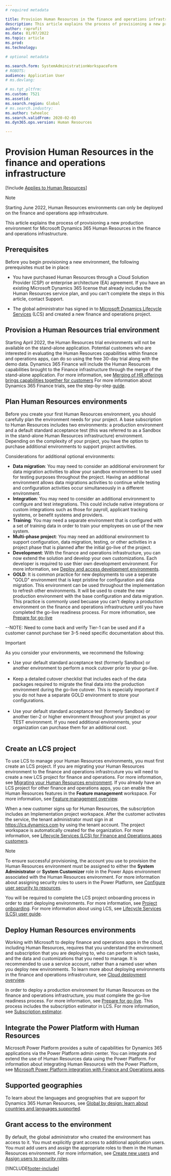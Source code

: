 ```yaml
---
# required metadata

title: Provision Human Resources in the finance and operations infrastrcuture
description: This article explains the process of provisioning a new production environment for Microsoft Dynamics 365 Human Resources in the finance and operations infrastructure.
author: raprofit
ms.date: 01/07/2022
ms.topic: article
ms.prod: 
ms.technology: 

# optional metadata

ms.search.form: SystemAdministrationWorkspaceForm
# ROBOTS: 
audience: Application User
# ms.devlang: 

# ms.tgt_pltfrm: 
ms.custom: 7521
ms.assetid: 
ms.search.region: Global
# ms.search.industry: 
ms.author: twheeloc
ms.search.validFrom: 2020-02-03
ms.dyn365.ops.version: Human Resources

---
```


# Provision Human Resources in the finance and operations infrastructure

[!include [Applies to Human Resources](../includes/applies-to-hr.md)]

>[!NOTE]
> Starting June 2022, Human Resources environments can only be deployed on the finance and operations app infrastrcuture. 

This article explains the process of provisioning a new production environment for Microsoft Dynamics 365 Human Resources in the finance and operations infrastructure.

## Prerequisites

Before you begin provisioning a new environment, the following prerequisites must be in place:

- You have purchased Human Resources through a Cloud Solution Provider (CSP) or enterprise architecture (EA) agreement. If you have an existing Microsoft Dynamics 365 license that already includes the Human Resources service plan, and you can't complete the steps in this article, contact Support.

- The global administrator has signed in to [Microsoft Dynamics Lifecycle Services](https://lcs.dynamics.com) (LCS) and created a new finance and operations project. 

## Provision a Human Resources trial environment

Starting April 2022, the Human Resources trial environments will not be available on the stand-alone application. Potential customers who are interested in evaluating the Human Resources capabilities within finance and operations apps, can do so using the free 30-day trial along with the demo data. Dynamics 365 Finance will include the Human Resources capabilities brought to the Finance infrastructure through the merge of the stand-alone application. For more information, see [Merging of HR offerings brings capabilities together for customers](https://cloudblogs.microsoft.com/dynamics365/it/2021/09/15/merging-of-hr-offerings-brings-capabilities-together-for-customers) For more information about Dynamics 365 Finance trials, see the step-by-step [guide](../fin-ops-core/fin-ops/get-started/before-you-buy.md). 

## Plan Human Resources environments

Before you create your first Human Resources environment, you should carefully plan the environment needs for your project. A base subscription to Human Resources includes two environments: a production environment and a default standard acceptance test (this was referred to as a Sandbox in the stand-alone Human Resources infrastructure) environment. Depending on the complexity of your project, you have the option to purchase additional environments to support project activities. 

Considerations for additional optional environments:

- **Data migration**: You may need to consider an additional environment for data migration activities to allow your sandbox environment to be used for testing purposes throughout the project. Having an additional environment allows data migrations activities to continue while testing and configuration activities occur simultaneously in a different environment.
- **Integration**: You may need to consider an additional environment to configure and test integrations. This could include native integrations or custom integrations such as those for payroll, applicant tracking systems, or benefit systems and providers.
- **Training**: You may need a separate environment that is configured with a set of training data in order to train your employees on use of the new system. 
- **Multi-phase project**: You may need an additional environment to support configuration, data migration, testing, or other activities in a project phase that is planned after the initial go-live of the project.
- **Development**: With the finance and operations infrastructure, you can now extend the solution and develop your own customizations. Each developer is required to use thier own development environment. For more information, see [Deploy and access development environments](/fin-ops-core/dev-itpro/dev-tools/access-instances).
- **GOLD**: It is common practice for new deployments to use a seperate "GOLD" environment that is kept pristine for configuration and data migration. This environment can be used throughout the implementation to refresh other environments. It will be used to create the new production environment with the base configuration and data migration. This practice is commonly used becuase you can't deploy a production environment on the finance and operations infrastructure until you have completed the go-live readiness process. For more infromation, see [Prepare for go-live](/fin-ops-core/fin-ops/imp-lifecycle/prepare-go-live) 

--NOTE: Need to come back and verify Tier-1 can be used and if a customer cannot purchase tier 3-5 need specific documentation about this. 

 > [!IMPORTANT]
 > As you consider your environments, we recommend the following:
 > - Use your default standard acceptance test (formerly Sandbox) or another environment to perform a mock cutover prior to your go-live. </br></br>
 > - Keep a detailed cutover checklist that includes each of the data packages required to migrate the final data into the production environment during the go-live cutover. This is especially important if you do not have a separate GOLD environment to store your configurations.</br></br>
 > - Use your default standard acceptance test (formerly Sandbox) or another tier-2 or higher environment throughout your project as your TEST environment. If you need additional environments, your organization can purchase them for an additional cost.</br></br>

## Create an LCS project

To use LCS to manage your Human Resources environments, you must first create an LCS project. If you are migrating your Human Resources environment to the finance and operations infrastrcuture you will need to create a new LCS project for finance and operations. For more information, see [Migrating your Human Resources environment](hr-admin-migrate-overview). If you already have an LCS project for other finance and operations apps, you can enable the Human Resources features in the **Feature management** workspace. For more information, see [Feature management overview](/fin-ops-core/fin-ops/get-started/feature-management/feature-management-overview).

When a new customer signs up for Human Resources, the subscription includes an Implementation project workspace. After the customer activates the service, the tenant administrator must sign in at https://lcs.dynamics.com by using the tenant account. The project workspace is automatically created for the organization. For more information, see [Lifecycle Services (LCS) for Finance and Operations apps customers](/fin-ops-core/dev-itpro/lifecycle-services/lcs-works-lcs).

> [!NOTE]
> To ensure successful provisioning, the account you use to provision the Human Resources environment must be assigned to either the **System Administrator** or **System Customizer** role in the Power Apps environment associated with the Human Resources environment. For more information about assigning security roles to users in the Power Platform, see [Configure user security to resources](/power-platform/admin/database-security).

You will be required to complete the LCS project onboarding process in order to start deploying environments. For more information, see [Project onboarding](/fin-ops-core/dev-itpro/lifecycle-services/project-onboarding). For more information about using LCS, see [Lifecycle Services (LCS) user guide](/fin-ops-core/dev-itpro/lifecycle-services/lcs-user-guide).

## Deploy Human Resources environments
Working with Microsoft to deploy finance and operations apps in the cloud, including Human Resources, requires that you understand the environment and subscription that you are deploying to, who can perform which tasks, and the data and customizations that you need to manage. It is recommended to use a service account, rather than a named user when you deploy new environments. To learn more about deploying environments in the finance and operations infrastrcuture, see [Cloud deployment overview](/fin-ops-core/dev-itpro/deployment/cloud-deployment-overview).

In order to deploy a production environment for Human Resources on the finance and operations infrastructure, you must complete the go-live readiness process. For more information, see [Prepare for go-live](/fin-ops-core/fin-ops/imp-lifecycle/prepare-go-live). This process includes the subscription estimator in LCS. For more information, see [Subscription estimator](/fin-ops-core/dev-itpro/lifecycle-services/subscription-estimator).

## Integrate the Power Platform with Human Resources
Microsoft Power Platform provides a suite of capabilities for Dynamics 365 applications via the Power Platform admin center. You can integrate and extend the use of Human Resources data using the Power Platform. For information about integrating Human Resources with the Power Platform, see [Microsoft Power Platform integration with Finance and Operations apps](/fin-ops-core/dev-itpro/power-platform/overview).  

## Supported geographies
To learn about the languages and geographies that are support for Dynamics 365 Human Resources, see [Global by design: learn about countries and languages supported](https://dynamics.microsoft.com/en-us/availability-reports/).

## Grant access to the environment
By default, the global administrator who created the environment has access to it. You must explicitly grant access to additional application users. You must add users and assign the appropriate roles to them in the Human Resources environment. For more information, see [Create new users](/dynamics365/unified-operations/dev-itpro/sysadmin/tasks/create-new-users) and [Assign users to security roles](/dynamics365/unified-operations/dev-itpro/sysadmin/tasks/assign-users-security-roles). 


[!INCLUDE[footer-include](../includes/footer-banner.md)]

